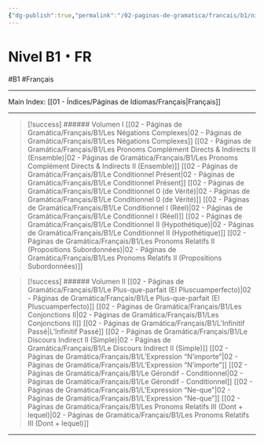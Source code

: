 ```yaml
---
{"dg-publish":true,"permalink":"/02-paginas-de-gramatica/francais/b1/nivel-b1-fr/"}
---
```



# Nivel B1・FR
#B1 #Français
___
Main Index: [[01 - Índices/Páginas de Idiomas/Français\|Français]]
___
> [!success] ###### Volumen I
 [[02 - Páginas de Gramática/Français/B1/Les Négations Complexes\|02 - Páginas de Gramática/Français/B1/Les Négations Complexes]]
 [[02 - Páginas de Gramática/Français/B1/Les Pronoms Complément Directs & Indirects II (Ensemble)\|02 - Páginas de Gramática/Français/B1/Les Pronoms Complément Directs & Indirects II (Ensemble)]]
 [[02 - Páginas de Gramática/Français/B1/Le Conditionnel Présent\|02 - Páginas de Gramática/Français/B1/Le Conditionnel Présent]]
 [[02 - Páginas de Gramática/Français/B1/Le Conditionnel 0 (de Vérité)\|02 - Páginas de Gramática/Français/B1/Le Conditionnel 0 (de Vérité)]]
 [[02 - Páginas de Gramática/Français/B1/Le Conditionnel I (Réel)\|02 - Páginas de Gramática/Français/B1/Le Conditionnel I (Réel)]]
 [[02 - Páginas de Gramática/Français/B1/Le Conditionnel II (Hypothétique)\|02 - Páginas de Gramática/Français/B1/Le Conditionnel II (Hypothétique)]]
 [[02 - Páginas de Gramática/Français/B1/Les Pronoms Relatifs II (Propositions Subordonnées)\|02 - Páginas de Gramática/Français/B1/Les Pronoms Relatifs II (Propositions Subordonnées)]]

> [!success] ###### Volumen II
 [[02 - Páginas de Gramática/Français/B1/Le Plus-que-parfait (El Pluscuamperfecto)\|02 - Páginas de Gramática/Français/B1/Le Plus-que-parfait (El Pluscuamperfecto)]]
 [[02 - Páginas de Gramática/Français/B1/Les Conjonctions II\|02 - Páginas de Gramática/Français/B1/Les Conjonctions II]]
 [[02 - Páginas de Gramática/Français/B1/L’Infinitif Passé\|L’Infinitif Passé]]
 [[02 - Páginas de Gramática/Français/B1/Le Discours Indirect II (Simple)\|02 - Páginas de Gramática/Français/B1/Le Discours Indirect II (Simple)]]
 [[02 - Páginas de Gramática/Français/B1/L’Expression “N’importe”\|02 - Páginas de Gramática/Français/B1/L’Expression “N’importe”]]
 [[02 - Páginas de Gramática/Français/B1/Le Gérondif - Conditionnel\|02 - Páginas de Gramática/Français/B1/Le Gérondif - Conditionnel]]
 [[02 - Páginas de Gramática/Français/B1/L’Expression “Ne-que”\|02 - Páginas de Gramática/Français/B1/L’Expression “Ne-que”]]
 [[02 - Páginas de Gramática/Français/B1/Les Pronoms Relatifs III (Dont + lequel)\|02 - Páginas de Gramática/Français/B1/Les Pronoms Relatifs III (Dont + lequel)]]

___